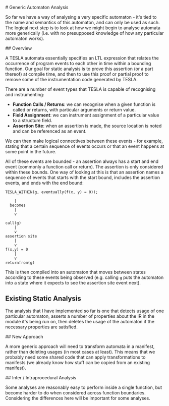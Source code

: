 # Generic Automaton Analysis

So far we have a way of analysing a very specific automaton - it's tied
to the name and semantics of this automaton, and can only be used as
such. The logical next step is to look at how we might begin to analyse
automata more generically (i.e. with no presupposed knowledge of how any
particular automaton works).

## Overview

A TESLA automata essentially specifies an LTL expression that relates
the occurrence of program events to each other in time within a bounding
function. Our goal for static analysis is to prove this assertion (or a
part thereof) at compile time, and then to use this proof or partial
proof to remove some of the instrumentation code generated by TESLA.

There are a number of event types that TESLA is capable of recognising
and instrumenting:

* **Function Calls / Returns**: we can recognise when a given function
  is called or returns, with particular arguments or return value.
* **Field Assignment**: we can instrument assignment of a particular
  value to a structure field.
* **Assertion Site**: when an assertion is made, the source location is
  noted and can be referenced as an event.

We can then make logical connectives between these events - for example,
stating that a certain sequence of events occurs or that an event
happens at some point in the future.

All of these events are bounded - an assertion always has a start and
end event (commonly a function call or return). The assertion is only
considered within these bounds. One way of looking at this is that an
assertion names a sequence of events that starts with the start bound,
includes the assertion events, and ends with the end bound:

```
TESLA_WITHIN(g, eventually(f(x, y) = 0));
    
    |
  becomes
    |
    v

call(g)
    |
    v
assertion site
    |
    v
f(x,y) = 0
    |
    v
returnfrom(g)
```

This is then compiled into an automaton that moves between states
according to these events being observed (e.g. calling `g` puts the
automaton into a state where it expects to see the assertion site event
next).

## Existing Static Analysis

The analysis that I have implemented so far is one that detects usage of
one particular automaton, asserts a number of properties about the IR in
the module it's being run on, then deletes the usage of the automaton if
the necessary properties are satisfied.

## New Approach

A more generic approach will need to transform automata in a manifest,
rather than deleting usages (in most cases at least). This means that we
probably need some shared code that can apply transformations to
manifests (we already know how stuff can be copied from an existing
manifest).

## Inter / Intraprocedural Analysis

Some analyses are reasonably easy to perform inside a single function,
but become harder to do when considered across function boundaries.
Considering the differences here will be important for some analyses.
